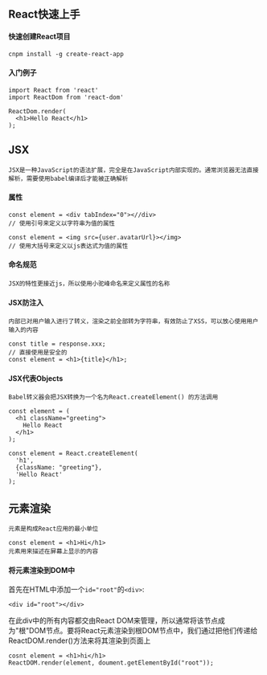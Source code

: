 ## React快速上手
#### 快速创建React项目 
`cnpm install -g create-react-app`
#### 入门例子

    import React from 'react'
    import ReactDom from 'react-dom'

    ReactDom.render(
      <h1>Hello React</h1>
    );
## JSX
`JSX是一种JavaScript的语法扩展，完全是在JavaScript内部实现的。通常浏览器无法直接解析，需要使用babel编译后才能被正确解析`

#### 属性

    const element = <div tabIndex="0"><//div>
    // 使用引号来定义以字符串为值的属性

    const element = <img src={user.avatarUrl}></img>
    // 使用大括号来定义以js表达式为值的属性

#### 命名规范
`JSX的特性更接近js，所以使用小驼峰命名来定义属性的名称`
#### JSX防注入
`内部已对用户输入进行了转义，渲染之前全部转为字符串，有效防止了XSS，可以放心使用用户输入的内容`
    
    const title = response.xxx;
    // 直接使用是安全的
    const element = <h1>{title}</h1>;

#### JSX代表Objects
`Babel转义器会把JSX转换为一个名为React.createElement() 的方法调用`

    const element = (
      <h1 className="greeting">
        Hello React
      </h1>
    );

    const element = React.createElement(
      'h1',
      {className: "greeting"},
      'Hello React'
    );

## 元素渲染
`元素是构成React应用的最小单位`

    const element = <h1>Hi</h1> 
    元素用来描述在屏幕上显示的内容
#### 将元素渲染到DOM中

首先在HTML中添加一个`id="root"`的`<div>`:

    <div id="root"></div>
在此div中的所有内容都交由React DOM来管理，所以通常将该节点成为"根"DOM节点。要将React元素渲染到根DOM节点中，我们通过把他们传递给ReactDOM.render()方法来将其渲染到页面上

    cosnt element = <h1>hi</h1>
    ReactDOM.render(element, doument.getElementById("root"));

